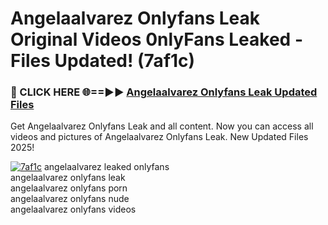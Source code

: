 # Angelaalvarez Onlyfans Leak Original Videos 0nlyFans Leaked - Files Updated! (7af1c)

<h3>🔴 CLICK HERE 🌐==►► <a href="https://tinyurl.com/2wckxsce" rel="nofollow">Angelaalvarez Onlyfans Leak Updated Files</a></h3>

Get Angelaalvarez Onlyfans Leak and all content. Now you can access all videos and pictures of Angelaalvarez Onlyfans Leak. New Updated Files 2025!

[![7af1c](https://i.imgur.com/AFduVYN.gif)](https://tinyurl.com/2wckxsce)
angelaalvarez leaked onlyfans<br>
angelaalvarez onlyfans leak<br>
angelaalvarez onlyfans porn<br>
angelaalvarez onlyfans nude<br>
angelaalvarez onlyfans videos